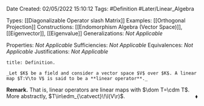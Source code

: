 <div class="topSpace"></div>

Date Created: 02/05/2022 15:10:12
Tags: #Definition #Later/Linear_Algebra

Types: [[Diagonalizable Operator slash Matrix]]
Examples: [[Orthogonal Projection]]
Constructions: [[Endomorphism Algebra (Vector Space)]], [[Eigenvector]], [[Eigenvalue]]
Generalizations: _Not Applicable_

Properties: _Not Applicable_
Sufficiencies: _Not Applicable_
Equivalences: _Not Applicable_
Justifications: _Not Applicable_

``` ad-Definition
title: Definition.

_Let $K$ be a field and consider a vector space $V$ over $K$. A linear map $T:V\to V$ is said to be a **linear operator**._

```

**Remark.** That is, linear operators are linear maps with $\dom T=\cdm T$. More abstractly, $T\in\edm_{\catvect}\!\l(V\r)$.<span style="float:right;">$\blacklozenge$</span>
